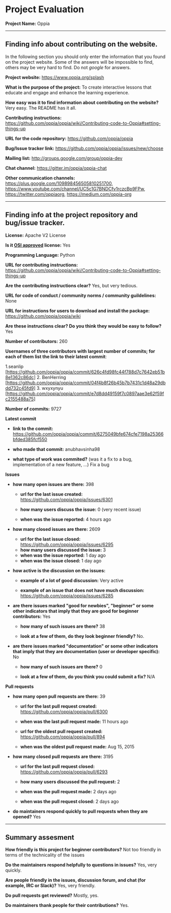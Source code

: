 # Project Evaluation 



__Project Name:__ Oppia


---

## Finding info about contributing on the website.

In the following section you should only enter the information that you
found on the project website. Some of the answers will be impossible to find, others
may be very hard to find. Do not _google_ for answers.

__Project website:__ https://www.oppia.org/splash


__What is the purpose of the project:__ To create interactive lessons that educate and engage and enhance the learning experience. 


__How easy was it to find information about contributing on the website?__ Very easy. The README has it all. 


__Contributing instructions:__ https://github.com/oppia/oppia/wiki/Contributing-code-to-Oppia#setting-things-up

__URL for the code repository:__ https://github.com/oppia/oppia

__Bug/Issue tracker link:__ https://github.com/oppia/oppia/issues/new/choose

__Mailing list:__ http://groups.google.com/group/oppia-dev

__Chat channel:__ https://gitter.im/oppia/oppia-chat

__Other communication channels:__ https://plus.google.com/109898456505810251700, https://www.youtube.com/channel/UC5c1G7BNDCfv1rczcBp9FPw, https://twitter.com/oppiaorg, https://medium.com/oppia-org


---

## Finding info at the project repository and bug/issue tracker.

__License:__ Apache V2 License

__Is it [OSI approved](https://opensource.org/licenses/alphabetical) license:__ Yes

__Programming Language:__ Python

__URL for contributing instructions:__ https://github.com/oppia/oppia/wiki/Contributing-code-to-Oppia#setting-things-up

__Are the contributing instructions clear?__ Yes, but very tedious.


__URL for code of conduct / community norms / community guildelines:__ None

__URL for instructions for users to download and install the package:__ https://github.com/oppia/oppia/wiki


__Are these instructions clear? Do you think they would be easy to follow?__ Yes


__Number of contributors:__ 260


__Usernames of three contributors with largest number of commits; for
each of them list the link to their latest commit__:

1.seanlip [https://github.com/oppia/oppia/commit/626c4fd98fc44f788d7c7642eb51b8e1362c86dc]
2. BenHerring [https://github.com/oppia/oppia/commit/04f4b8f26b45b7b7431c1d48a29dbdd732c45fd9]
3. wxyxynyu [https://github.com/oppia/oppia/commit/e7d8dd49159f7c0897aae3e62f59fc2155488a75]


__Number of commits:__  9727

__Latest commit__ 

- __link to the commit:__ https://github.com/oppia/oppia/commit/6275049bfe674cfe7198a25366bfded385fcf550

- __who made that commit:__ anubhavsinha98

- __what type of work was commited?__ (was it a fix to a bug, implementation of a new feature, ...) Fix a bug


__Issues__

- __how many open issues are there:__ 398

    - __url for the last issue created:__ https://github.com/oppia/oppia/issues/6301

    - __how many users discuss the issue:__ 0 (very recent issue)
    
    - __when was the issue reported:__ 4 hours ago
    

- __how many closed issues are there:__ 2609
    - __url for the last issue closed:__ https://github.com/oppia/oppia/issues/6295
    - __how many users discussed the issue:__ 3
    - __when was the issue reported:__ 1 day ago
    - __when was the issue closed:__ 1 day ago

- __how active is the discussion on the issues:__ 

    - __example of a lot of good discussion:__ Very active
    
    - __example of an issue that does not have much discussion:__ https://github.com/oppia/oppia/issues/6285



- __are there issues marked "good for newbies", "beginner" or some other indicators that imply that they are good for beginner contributors:__ Yes

    - __how many of such issues are there?__ 38
    
    - __look at a few of them, do they look beginner friendly?__ No.



- __are there issues marked "documentation" or some other indicators that imply that they are documentation (user or developer specific):__ No

    - __how many of such issues are there?__ 0
    
    - __look at a few of them, do you think you could submit a fix?__ N/A



__Pull requests__

- __how many open pull requests are there:__ 39

    - __url for the last pull request created:__ https://github.com/oppia/oppia/pull/6300
    
    - __when was the last pull request made:__ 11 hours ago

    - __url for the oldest pull request created:__ https://github.com/oppia/oppia/pull/894
    
    - __when was the oldest pull request made:__ Aug 15, 2015

- __how many closed pull requests are there:__ 3195

    - __url for the last pull request closed:__ https://github.com/oppia/oppia/pull/6293
    
    - __how many users discussed the pull request:__ 2
    
    - __when was the pull request made:__ 2 days ago
    
    - __when was the pull request closed:__ 2 days ago
    

- __do maintainers respond quickly to pull requests when they are opened?__ Yes





---


## Summary assesment
__How friendly is this project for beginner contributors?__ Not too friendly in terms of the technicality of the issues


__Do the maintainers respond helpfully to questions in issues?__ Yes, very quickly. 


__Are people friendly in the issues, discussion forum, and chat (for example, IRC or Slack)?__ Yes, very friendly.



__Do pull requests get reviewed?__ Mostly, yes. 



__Do maintainers thank people for their contributions?__ Yes.



